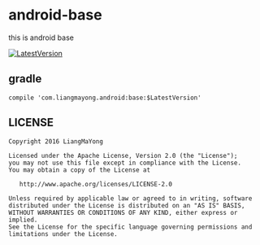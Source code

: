 ﻿# android-base
this is android base

[![LatestVersion](https://img.shields.io/badge/LatestVersion-1.1.0-brightgreen.svg?style=plastic) ](https://github.com/LiangMaYong/android-base/releases/)
## gradle
```
compile 'com.liangmayong.android:base:$LatestVersion'
```
## LICENSE
```
Copyright 2016 LiangMaYong

Licensed under the Apache License, Version 2.0 (the "License");
you may not use this file except in compliance with the License.
You may obtain a copy of the License at

   http://www.apache.org/licenses/LICENSE-2.0

Unless required by applicable law or agreed to in writing, software
distributed under the License is distributed on an "AS IS" BASIS,
WITHOUT WARRANTIES OR CONDITIONS OF ANY KIND, either express or implied.
See the License for the specific language governing permissions and
limitations under the License.
```
